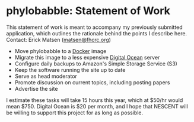 # phylobabble: Statement of Work

This statement of work is meant to accompany my previously submitted application, which outlines the rationale behind the points I describe here.
Contact: Erick Matsen ([matsen@fhcrc.org](mailto:matsen@fhcrc.org))

* Move phylobabble to a [Docker](https://www.docker.io/) image
* Migrate this image to a less expensive [Digital Ocean](https://www.digitalocean.com) server
* Configure daily backups to Amazon's Simple Storage Service (S3)
* Keep the software running the site up to date
* Serve as head moderator
* Promote discussion on current topics, including posting papers
* Advertise the site

I estimate these tasks will take 15 hours this year, which at $50/hr would mean $750.
Digital Ocean is $20 per month, and I hope that NESCENT will be willing to support this project for as long as possible.
